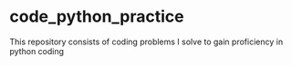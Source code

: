 # code_python_practice
This repository consists of  coding problems  I solve to gain proficiency in python coding 
